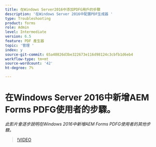 ```yaml
---
title: 在Windows Server2016中添加PDFG用戶的步驟
description: '在Windows Server 2016中配置PDF生成器 '
type: Troubleshooting
product: forms
role: Admin
level: Intermediate
version: 6.5
feature: PDF 產生器
topic: '管理 '
index: y
source-git-commit: 65a40826d3be322673e116d98124c3cbfb1d6eb4
workflow-type: tm+mt
source-wordcount: '42'
ht-degree: 7%

---
```



# 在Windows Server 2016中新增AEM Forms PDFG使用者的步驟。

*此影片會逐步說明在Windows 2016中新增AEM Forms PDFG使用者的其他步驟。*

>[!VIDEO](https://video.tv.adobe.com/v/335479?quality=9&learn=on)

